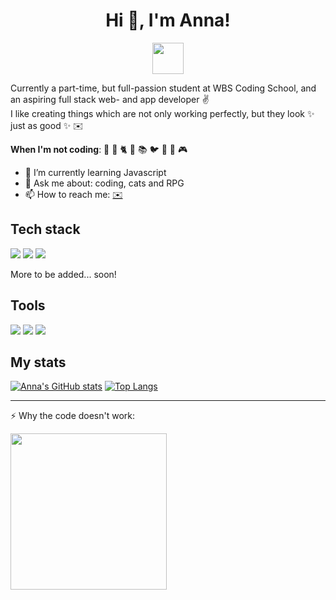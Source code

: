 <h1 align="center">Hi 👋, I'm Anna!</h1>
<p align="center"><img src="https://media.giphy.com/media/mGcNjsfWAjY5AEZNw6/giphy.gif" width="50"></p>

Currently a part-time, but full-passion student at WBS Coding School, and an aspiring full stack web- and app developer :v: <br>
I like creating things which are not only working perfectly, but they look ✨ just as good ✨ ✉️

**When I'm not coding**:  💃 🦖 🐈 🍩 📚 🐦 🌳 🌼 🎮

- 🌱 I’m currently learning Javascript
- 💬 Ask me about: coding, cats and RPG
- 📫 How to reach me: [✉️](mailto:hittaller.anna@gmail.com)

## Tech stack ##
<img src="https://img.shields.io/badge/-Git-F05032?logo=git&logoColor=white&style=for-the-badge"> <img src="https://img.shields.io/badge/-CSS3-1572B6?logo=css3&logoColor=white&style=for-the-badge"> <img src="https://img.shields.io/badge/-HTML5-E34F26?logo=html5&logoColor=white&style=for-the-badge"> 

More to be added... soon! 

## Tools ##
<img src="https://img.shields.io/badge/-GitHub-181717?logo=github&logoColor=white&style=for-the-badge"> <img src="https://img.shields.io/badge/-VS%20Code-007acc?logo=visual-studio-code&logoColor=white&style=for-the-badge"> <img src="https://img.shields.io/badge/-Figma-F24E1E?logo=figma&logoColor=white&style=for-the-badge">

## My stats ##

[![Anna's GitHub stats](https://github-readme-stats.vercel.app/api?username=AnnaHittaller&count_private=trueshow_icons=true&theme=omni)](https://github.com/anuraghazra/github-readme-stats)
[![Top Langs](https://github-readme-stats.vercel.app/api/top-langs/?username=AnnaHittaller&layout=compact&theme=omni)](https://github.com/anuraghazra/github-readme-stats)

--------
:zap: Why the code doesn't work:

<img src="https://media.giphy.com/media/k0ijJhqrUP4T2EvmJ1/giphy.gif" width="250">
